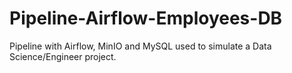# Pipeline-Airflow-Employees-DB
Pipeline with Airflow, MinIO and MySQL used to simulate a Data Science/Engineer project. 
